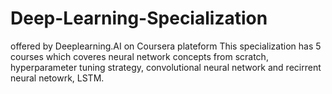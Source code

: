 # Deep-Learning-Specialization
offered by Deeplearning.AI on Coursera plateform
This specialization has 5 courses which coveres neural network concepts from scratch, hyperparameter tuning strategy, convolutional neural network and recirrent neural netowrk, LSTM. 
